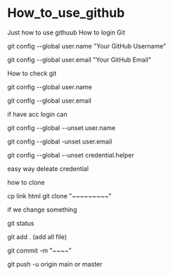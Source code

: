 # How_to_use_github
Just how to use githuub
How to login Git

git config --global user.name "Your GitHub Username"

git config --global user.email "Your GitHub Email"

How to check git

git config --global user.name

git config --global user.email

if have acc login can

git config --global --unset user.name

git config --global -unset user.email

git config --global --unset credential.helper

easy way deleate credential

how to clone

cp link html
git clone "~~~~~~~~~"

if we change something

git status

git add . (add all file)

git commit -m "~~~~"

git push -u origin main or master
